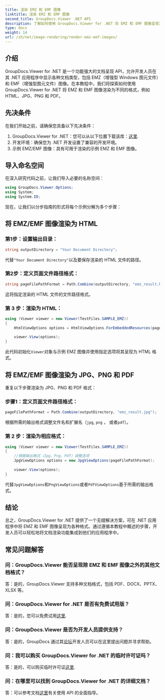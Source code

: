 ```yaml
---
title: 渲染 EMZ 和 EMF 图像
linktitle: 渲染 EMZ 和 EMF 图像
second_title: GroupDocs.Viewer .NET API
description: 了解如何使用 GroupDocs.Viewer for .NET 将 EMZ 和 EMF 图像呈现为各种格式。面向开发人员的易于理解的教程。
type: docs
weight: 14
url: /zh/net/image-rendering/render-emz-emf-images/
---
```

## 介绍

GroupDocs.Viewer for .NET 是一个功能强大的文档呈现 API，允许开发人员在其 .NET 应用程序中显示各种文档类型，包括 EMZ（增强型 Windows 图元文件）和 EMF（增强型图元文件）图像。在本教程中，我们将探索如何使用 GroupDocs.Viewer for .NET 将 EMZ 和 EMF 图像渲染为不同的格式，例如 HTML、JPG、PNG 和 PDF。

## 先决条件

在我们开始之前，请确保您具备以下先决条件：

1.  GroupDocs.Viewer for .NET：您可以从以下位置下载该库：[这里](https://releases.groupdocs.com/viewer/net/).
2. 开发环境：确保您为 .NET 开发设置了兼容的开发环境。
3. 示例 EMZ/EMF 图像：具有可用于渲染的示例 EMZ 和 EMF 图像。

## 导入命名空间

在深入研究代码之前，让我们导入必要的名称空间：

```csharp
using GroupDocs.Viewer.Options;
using System;
using System.IO;
```

现在，让我们以分步指南的形式将每个示例分解为多个步骤：

## 将 EMZ/EMF 图像渲染为 HTML

### 第1步：设置输出目录：
```csharp
string outputDirectory = "Your Document Directory";
```
代替`"Your Document Directory"`以及要保存渲染的 HTML 文件的路径。

### 第2步：定义页面文件路径格式：
```csharp
string pageFilePathFormat = Path.Combine(outputDirectory, "emz_result.html");
```
这将指定渲染的 HTML 文件的文件路径格式。

### 第 3 步：渲染为 HTML：
```csharp
using (Viewer viewer = new Viewer(TestFiles.SAMPLE_EMZ))
{
    HtmlViewOptions options = HtmlViewOptions.ForEmbeddedResources(pageFilePathFormat);
    
    viewer.View(options);
}
```
此代码初始化`Viewer`对象与示例 EMZ 图像并使用指定选项将其呈现为 HTML 格式。

## 将 EMZ/EMF 图像渲染为 JPG、PNG 和 PDF

重复以下步骤渲染为 JPG、PNG 和 PDF 格式：

### 步骤1：定义页面文件路径格式：
```csharp
pageFilePathFormat = Path.Combine(outputDirectory, "emz_result.jpg");
```
根据所需的输出格式调整文件名和扩展名（`jpg`, `png` ， 或者`pdf`）。

### 第 2 步：渲染为相应格式：
```csharp
using (Viewer viewer = new Viewer(TestFiles.SAMPLE_EMZ))
{
    //根据输出格式（Jpg、Png、Pdf）调整选项
    JpgViewOptions options = new JpgViewOptions(pageFilePathFormat);
    
    viewer.View(options);
}
```
代替`JpgViewOptions`和`PngViewOptions`或者`PdfViewOptions`基于所需的输出格式。

## 结论

总之，GroupDocs.Viewer for .NET 提供了一个无缝解决方案，可在 .NET 应用程序中将 EMZ 和 EMF 图像呈现为各种格式。通过遵循本教程中概述的步骤，开发人员可以轻松地将文档渲染功能集成到他们的应用程序中。

## 常见问题解答

### 问：GroupDocs.Viewer 能否呈现除 EMZ 和 EMF 图像之外的其他文档格式？
答：是的，GroupDocs.Viewer 支持多种文档格式，包括 PDF、DOCX、PPTX、XLSX 等。

### 问：GroupDocs.Viewer for .NET 是否有免费试用版？
答：是的，您可以免费试用[这里](https://releases.groupdocs.com/).

### 问：GroupDocs.Viewer 是否为开发人员提供支持？
答：是的，GroupDocs 通过其[论坛](https://forum.groupdocs.com/c/viewer/9)开发人员可以在这里提出问题并寻求帮助。

### 问：我可以购买 GroupDocs.Viewer for .NET 的临时许可证吗？
答：是的，可以购买临时许可证[这里](https://purchase.groupdocs.com/temporary-license/).

### 问：在哪里可以找到 GroupDocs.Viewer for .NET 的详细文档？
答：可以参考文档[这里](https://reference.groupdocs.com/viewer/net/)有关使用 API 的全面指导。